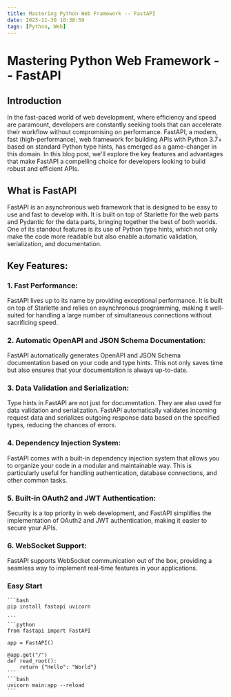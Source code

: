 ```yaml
---
title: Mastering Python Web Framework -- FastAPI
date: 2023-11-30 10:38:59
tags: [Python, Web]
---
```

# Mastering Python Web Framework -- FastAPI
## Introduction

In the fast-paced world of web development, where efficiency and speed are paramount, developers are constantly seeking tools that can accelerate their workflow without compromising on performance. FastAPI, a modern, fast (high-performance), web framework for building APIs with Python 3.7+ based on standard Python type hints, has emerged as a game-changer in this domain. In this blog post, we'll explore the key features and advantages that make FastAPI a compelling choice for developers looking to build robust and efficient APIs.

## What is FastAPI

FastAPI is an asynchronous web framework that is designed to be easy to use and fast to develop with. It is built on top of Starlette for the web parts and Pydantic for the data parts, bringing together the best of both worlds. One of its standout features is its use of Python type hints, which not only make the code more readable but also enable automatic validation, serialization, and documentation.

## Key Features:
### 1. Fast Performance:
   FastAPI lives up to its name by providing exceptional performance. It is built on top of Starlette and relies on asynchronous programming, making it well-suited for handling a large number of simultaneous connections without sacrificing speed.

### 2. Automatic OpenAPI and JSON Schema Documentation:
   FastAPI automatically generates OpenAPI and JSON Schema documentation based on your code and type hints. This not only saves time but also ensures that your documentation is always up-to-date.

### 3. Data Validation and Serialization:
   Type hints in FastAPI are not just for documentation. They are also used for data validation and serialization. FastAPI automatically validates incoming request data and serializes outgoing response data based on the specified types, reducing the chances of errors.

### 4. Dependency Injection System:
   FastAPI comes with a built-in dependency injection system that allows you to organize your code in a modular and maintainable way. This is particularly useful for handling authentication, database connections, and other common tasks.

### 5. Built-in OAuth2 and JWT Authentication:
   Security is a top priority in web development, and FastAPI simplifies the implementation of OAuth2 and JWT authentication, making it easier to secure your APIs.

### 6. WebSocket Support:
   FastAPI supports WebSocket communication out of the box, providing a seamless way to implement real-time features in your applications.
   
### Easy Start
    ```bash
    pip install fastapi uvicorn
    
    ```
    ```python
    from fastapi import FastAPI
    
    app = FastAPI()
    
    @app.get("/")
    def read_root():
        return {"Hello": "World"}
    ```
    ```bash
    uvicorn main:app --reload
    ```

